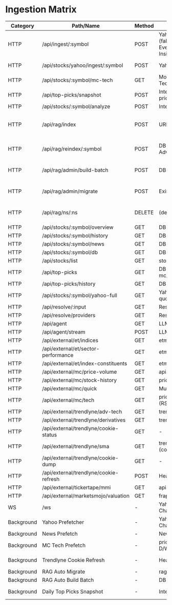# Ingestion Matrix

| Category | Path/Name | Method | Sources | Writes (tables) | Writes (schemas) | Schema Refs | Frequency | Code Ref |
|---|---|---|---|---|---|---|---|---|
| HTTP | /api/ingest/:symbol | POST | Yahoo Chart; Stooq CSV (fallback); NewsAPI Everything; Moneycontrol Insights | prices, news, stocks, rag_embeddings (if RAG_STORE=sqlite) | prices(symbol,date,open,high,low,close,volume); news(id,symbol,date,title,summary,url,sentiment); stocks(symbol,name); rag_embeddings(ns,id,text,metadata,vector) | server/src/db.ts:25; server/src/db.ts:32; server/src/db.ts:20; server/src/db.ts:62 | On-demand | server/src/routes/stocks.ts:22 |
| HTTP | /api/stocks/yahoo/ingest/:symbol | POST | Yahoo Chart | prices, stocks | prices(symbol,date,open,high,low,close,volume); stocks(symbol,name) | server/src/db.ts:25; server/src/db.ts:20 | On-demand | server/src/routes/stocks.ts:469 |
| HTTP | /api/stocks/:symbol/mc-tech | GET | Moneycontrol TechIndicator (D/W/M) | mc_tech | mc_tech(symbol,freq,data,updated_at) | server/src/db.ts:46 | On-demand (cached on fetch) | server/src/routes/stocks.ts:349 |
| HTTP | /api/top-picks/snapshot | POST | Internal compute (from prices, news, mc_tech) | top_picks_history | top_picks_history(snapshot_date,symbol,score,momentum,sentiment,mc_score,recommendation,created_at) | server/src/db.ts:93 | On-demand (also at startup) | server/src/routes/stocks.ts:439 |
| HTTP | /api/stocks/:symbol/analyze | POST | Internal compute | analyses | analyses(id,symbol,created_at,sentiment_score,predicted_close,strategy,score,recommendation) | server/src/db.ts:81 | On-demand | server/src/routes/stocks.ts:175 |
| HTTP | /api/rag/index | POST | URLs (Cheerio), texts | rag_url_status; rag_embeddings (sqlite) or vector store | rag_url_status(ns,url,last_indexed,status,note); rag_embeddings(ns,id,text,metadata,vector) | server/src/db.ts:72; server/src/db.ts:62 | On-demand | server/src/routes/rag.ts:14 |
| HTTP | /api/rag/reindex/:symbol | POST | DB news rows; Trendlyne Adv-Tech | rag_embeddings (sqlite) or vector store | rag_embeddings(ns,id,text,metadata,vector) | server/src/db.ts:62 | On-demand | server/src/routes/rag.ts:65 |
| HTTP | /api/rag/admin/build-batch | POST | DB news rows (all symbols) | rag_embeddings (sqlite) or vector store | rag_embeddings(ns,id,text,metadata,vector) | server/src/db.ts:62 | On-demand / startup | server/src/routes/rag.ts:249 |
| HTTP | /api/rag/admin/migrate | POST | Existing rag_embeddings | rag_embeddings (sqlite) or vector store | rag_embeddings(ns,id,text,metadata,vector) | server/src/db.ts:62 | On-demand / startup | server/src/routes/rag.ts:278 |
| HTTP | /api/rag/ns/:ns | DELETE | (delete) | deletes rag_embeddings, rag_url_status | rag_embeddings(ns,id,text,metadata,vector); rag_url_status(ns,url,last_indexed,status,note) | server/src/db.ts:62; server/src/db.ts:72 | On-demand | server/src/routes/rag.ts:235 |
| HTTP | /api/stocks/:symbol/overview | GET | DB (prices) | - | - | On-demand | server/src/routes/stocks.ts:147 |
| HTTP | /api/stocks/:symbol/history | GET | DB (prices) | - | - | On-demand | server/src/routes/stocks.ts:163 |
| HTTP | /api/stocks/:symbol/news | GET | DB (news) | - | - | On-demand | server/src/routes/stocks.ts:169 |
| HTTP | /api/stocks/:symbol/db | GET | DB (counts, ranges) | - | - | On-demand | server/src/routes/stocks.ts:368 |
| HTTP | /api/stocks/list | GET | stocklist | - | - | On-demand | server/src/routes/stocks.ts:387 |
| HTTP | /api/top-picks | GET | DB compute (prices, news, mc_tech) | - | - | On-demand | server/src/routes/stocks.ts:394 |
| HTTP | /api/top-picks/history | GET | DB (top_picks_history) | - | - | On-demand | server/src/routes/stocks.ts:459 |
| HTTP | /api/stocks/:symbol/yahoo-full | GET | Yahoo quote/chart/quoteSummary | - | - | On-demand | server/src/routes/stocks.ts:487 |
| HTTP | /api/resolve/:input | GET | Resolver | - | - | On-demand | server/src/routes/stocks.ts:287 |
| HTTP | /api/resolve/providers | GET | Resolver | - | - | On-demand | server/src/routes/stocks.ts:223 |
| HTTP | /api/agent | GET | LLM (no DB write) | - | - | On-demand | server/src/routes/stocks.ts:203 |
| HTTP | /api/agent/stream | POST | LLM (SSE) | - | - | On-demand | server/src/routes/stocks.ts:210 |
| HTTP | /api/external/et/indices | GET | etmarketsapis | - | - | On-demand | server/src/routes/external.ts:12 |
| HTTP | /api/external/et/sector-performance | GET | etmarketsapis | - | - | On-demand | server/src/routes/external.ts:17 |
| HTTP | /api/external/et/index-constituents | GET | etmarketsapis | - | - | On-demand | server/src/routes/external.ts:23 |
| HTTP | /api/external/mc/price-volume | GET | api.moneycontrol.com | - | - | On-demand | server/src/routes/external.ts:32 |
| HTTP | /api/external/mc/stock-history | GET | priceapi.moneycontrol.com | - | - | On-demand | server/src/routes/external.ts:43 |
| HTTP | /api/external/mc/quick | GET | Multiple MC endpoints | - | - | On-demand | server/src/routes/external.ts:58 |
| HTTP | /api/external/mc/tech | GET | priceapi.moneycontrol.com (RSI) | - | - | On-demand | server/src/routes/external.ts:78 |
| HTTP | /api/external/trendlyne/adv-tech | GET | trendlyne.com public API | - | - | On-demand | server/src/routes/external.ts:91 |
| HTTP | /api/external/trendlyne/derivatives | GET | trendlyne.com F&O APIs | - | - | On-demand | server/src/routes/external.ts:122 |
| HTTP | /api/external/trendlyne/cookie-status | GET | - | - | - | On-demand | server/src/routes/external.ts:139 |
| HTTP | /api/external/trendlyne/sma | GET | trendlyne.com SMA API (cookie-backed) | - | - | On-demand | server/src/routes/external.ts:144 |
| HTTP | /api/external/trendlyne/cookie-dump | GET | - | - | - | On-demand | server/src/routes/external.ts:184 |
| HTTP | /api/external/trendlyne/cookie-refresh | POST | Headless login (puppeteer) | - (writes cookie file only) | - | On-demand | server/src/routes/external.ts:195 |
| HTTP | /api/external/tickertape/mmi | GET | api.tickertape.in | - | - | On-demand | server/src/routes/external.ts:200 |
| HTTP | /api/external/marketsmojo/valuation | GET | frapi.marketsmojo.com | - | - | On-demand | server/src/routes/external.ts:205 |
| WS | /ws | - | Yahoo Quote Batch; Yahoo Chart fallback | prices, stocks | prices(symbol,date,open,high,low,close,volume); stocks(symbol,name) | server/src/db.ts:25; server/src/db.ts:20 | ~10s poll base (backoff/decay) | server/src/ws/live.ts:11 |
| Background | Yahoo Prefetcher | - | Yahoo Quote Batch; Yahoo Chart fallback | prices, stocks | prices(symbol,date,open,high,low,close,volume); stocks(symbol,name) | server/src/db.ts:25; server/src/db.ts:20 | Every 1 min (configurable) | server/src/providers/prefetch.ts:45 |
| Background | News Prefetch | - | NewsAPI Everything | news | news(id,symbol,date,title,summary,url,sentiment) | server/src/db.ts:32 | Every 5 min; 15 min cooldown on 429 | server/src/providers/prefetch.ts:132 |
| Background | MC Tech Prefetch | - | pricefeed/techindicator D/W/M | mc_tech | mc_tech(symbol,freq,data,updated_at) | server/src/db.ts:46 | With news prefetch batches | server/src/providers/prefetch.ts:210 |
| Background | Trendlyne Cookie Refresh | - | Headless login | - (cookie file only) | - | ~11h interval (backoff) | server/src/providers/trendlyneHeadless.ts:132 |
| Background | RAG Auto Migrate | - | rag_embeddings | rag store | rag_embeddings(ns,id,text,metadata,vector) | Startup (if enabled) | server/src/rag/auto.ts:13 |
| Background | RAG Auto Build Batch | - | DB news rows | rag store | rag_embeddings(ns,id,text,metadata,vector) | Startup (if enabled) | server/src/rag/auto.ts:25 |
| Background | Daily Top Picks Snapshot | - | Internal compute | top_picks_history | top_picks_history(snapshot_date,symbol,score,momentum,sentiment,mc_score,recommendation,created_at) | Startup (once/day de-duped) | server/src/rag/auto.ts:83 |
